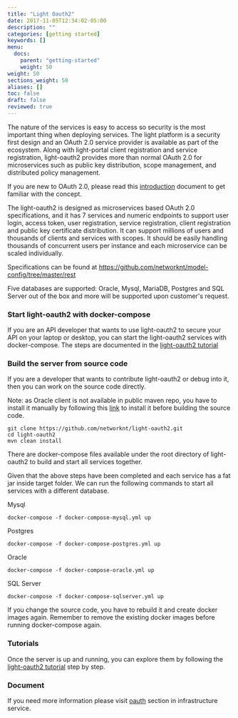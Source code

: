 ```yaml
---
title: "Light Oauth2"
date: 2017-11-05T12:34:02-05:00
description: ""
categories: [getting started]
keywords: []
menu:
  docs:
    parent: "getting-started"
    weight: 50
weight: 50
sections_weight: 50
aliases: []
toc: false
draft: false
reviewed: true
---
```


The nature of the services is easy to access so security is the most important thing when deploying services. The light platform is a security first design and an OAuth 2.0 service provider is available as part of the ecosystem. Along with light-portal client registration and service registration, light-oauth2 provides more than normal OAuth 2.0 for microservices such as public key distribution, scope management, and distributed policy management.

If you are new to OAuth 2.0, please read this [introduction][] document to get familiar with the concept. 

The light-oauth2 is designed as microservices based OAuth 2.0 specifications, and it has 7 services and numeric endpoints to support user login, access token, user registration, service registration, client registration and public key certificate distribution. It can support millions of users and thousands of clients and services with scopes. It should be easily handling thousands of concurrent users per instance and each microservice can be scaled individually.

Specifications can be found at https://github.com/networknt/model-config/tree/master/rest

Five databases are supported: Oracle, Mysql, MariaDB, Postgres and SQL Server out of the box and more will be supported upon customer's request.


### Start light-oauth2 with docker-compose

If you are an API developer that wants to use light-oauth2 to secure your API on your laptop or desktop, you can start the light-oauth2 services with docker-compose. The steps are documented in the [light-oauth2 tutorial][]


### Build the server from source code

If you are a developer that wants to contribute light-oauth2 or debug into it, then you can work on the source code directly. 

Note: as Oracle client is not available in public maven repo, you have to install it manually by following this [link][] to install it before building the source code.

```
git clone https://github.com/networknt/light-oauth2.git
cd light-oauth2
mvn clean install
```

There are docker-compose files available under the root directory of light-oauth2 to build and start all services together. 

Given that the above steps have been completed and each service has a fat jar inside target folder. We can run the following commands to start all services with a different database.

Mysql

```
docker-compose -f docker-compose-mysql.yml up
```

Postgres

```
docker-compose -f docker-compose-postgres.yml up
```

Oracle

```
docker-compose -f docker-compose-oracle.yml up
```

SQL Server

```
docker-compose -f docker-compose-sqlserver.yml up
```

If you change the source code, you have to rebuild it and create docker images again. Remember to remove the existing docker images before running docker-compose again. 

### Tutorials

Once the server is up and running, you can explore them by following the [light-oauth2 tutorial][] step by step. 

### Document

If you need more information please visit [oauth] section in infrastructure service. 


[introduction]: /service/oauth/introduction/
[link]: https://dimitrisli.wordpress.com/2012/08/09/maven-install-ojdbc6/
[light-oauth2 tutorial]: /tutorial/oauth/
[oauth]: /service/oauth/
